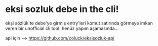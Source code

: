 # eksi sozluk debe in the cli!

ekşi sözlük'te debe'ye girmiş entry'leri komut satırında görmeye imkan veren bir unofficial cli tool. henüz yapım aşamasında...

api için --> https://github.com/coluck/eksisozluk-api